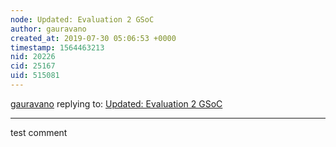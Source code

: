 ```yaml
---
node: Updated: Evaluation 2 GSoC
author: gauravano
created_at: 2019-07-30 05:06:53 +0000
timestamp: 1564463213
nid: 20226
cid: 25167
uid: 515081
---
```




[gauravano](../profile/gauravano) replying to: [Updated: Evaluation 2 GSoC](../notes/divyabaid16/07-22-2019/updated-evaluation-2-gsoc)

----
test comment 